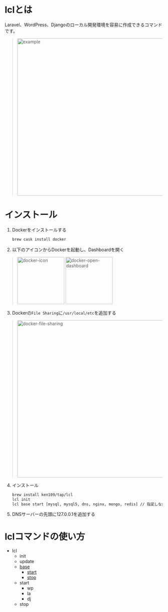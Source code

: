 # lclとは
Laravel、WordPress、Djangoのローカル開発環境を容易に作成できるコマンドです。
> <img width="500" alt="example" src="https://storage.googleapis.com/ken109-image/lcl-example.gif">

# インストール
1. Dockerをインストールする
   ```bash
   brew cask install docker
   ```

2. 以下のアイコンからDockerを起動し、Dashboardを開く
> <img width="150" alt="docker-icon" src="https://storage.googleapis.com/ken109-image/docker-icon.png">
> <img width="150" alt="docker-open-dashboard" src="https://storage.googleapis.com/ken109-image/docker-open-dashboard.png">

3. Dockerの`File Sharing`に`/usr/local/etc`を追加する
> <img width="500" alt="docker-file-sharing" src="https://storage.googleapis.com/ken109-image/docker-file-sharing.png">

4. インストール
   ```bash
   brew install ken109/tap/lcl
   lcl init
   lcl base start [mysql, mysql5, dns, nginx, mongo, redis] // 指定しなかったら全て起動する
   ```

5. DNSサーバーの先頭に127.0.0.1を追加する

# lclコマンドの使い方
* lcl
  * init
  * update
  * [base](https://github.com/ken109/lcl/wiki/Base)
    * [start](https://github.com/ken109/lcl/wiki/Base#%E3%83%99%E3%83%BC%E3%82%B9%E3%82%B3%E3%83%B3%E3%83%86%E3%83%8A%E8%B5%B7%E5%8B%95)
    * [stop](https://github.com/ken109/lcl/wiki/Base#%E3%83%99%E3%83%BC%E3%82%B9%E3%82%B3%E3%83%B3%E3%83%86%E3%83%8A%E7%B5%82%E4%BA%86)
  * start
    * wp
    * la
    * dj
  * stop
